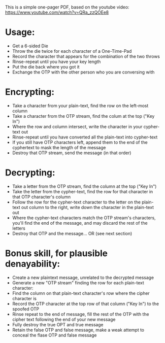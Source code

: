 This is a simple one-pager PDF, based on the youtube video: https://www.youtube.com/watch?v=QRa_zzQOEe8
  
# Usage:
* Get a 6-sided Die
* Throw the die twice for each character of a One-Time-Pad
* Record the character that appears for the combination of the two throws
* Rinse-repeat until you have your key length
* Put the die back where you got it
* Exchange the OTP with the other person who you are conversing with
  
# Encrypting:
* Take a character from your plain-text, find the row on the left-most column
* Take a character from the OTP stream, find the colum at the top ("Key In")
* Where the row and column intersect, write the character in your cypher-text out
* Rinse-repeat until you have converted all the plain-text into cypher-text
* If you still have OTP characters left, append them to the end of the cyphertext to mask the length of the message
* Destroy that OTP stream, send the message (in that order)
  
# Decrypting:
* Take a letter from the OTP stream, find the column at the top ("Key In")
* Take the letter from the cypher-text, find the row for that character in that OTP character's column
* Follow the row for the cypher-text character to the letter on the plain-text out column to the right, write down the character in the plain-text out
* Where the cypher-text characters match the OTP stream's characters, you'll find the end of the message, and may discard the rest of the letters
* Destroy that OTP and the message... OR (see next section)
  
# Bonus skill, for plausible denayability:
* Create a new plaintext message, unrelated to the decrypted message
* Generate a new "OTP stream" finding the row for each plain-text character:
 * Find the column on that plain-text character's row where the cipher character is
 * Record the OTP character at the top row of that column ("Key In") to the spoofed OTP
 * Rinse repeat to the end of message, fill the rest of the OTP with the cipher text following the end of your new message
 * Fully destroy the true OPT and true message
 * Retain the false OTP and false message, make a weak attempt to conceal the flase OTP and false message
